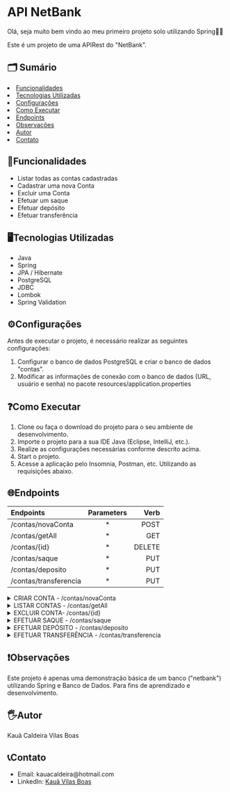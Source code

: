 <h1>API NetBank</h1>
  <p>Olá, seja muito bem vindo ao meu primeiro projeto solo utilizando Spring👋🏼</p>
  <p>Este é um projeto de uma APIRest do "NetBank".</p>
  
  <h2> 🗂️ Sumário </h2>
    <li><a href="#funcionalidades">Funcionalidades</a></li>
    <li><a href="#tecnologiasUtilizadas">Tecnologias Utilizadas</a></li>
    <li><a href="#configurações">Configurações</a></li>
    <li><a href="#comoExecutar">Como Executar</a></li>
    <li><a href="#endpoints">Endpoints</a></li>
    <li><a href="#observações">Observações</a></li>
    <li><a href="#autor">Autor</a></li>
    <li><a href="#contatos">Contato</a></li>


  <h2  id="funcionalidades">📑Funcionalidades</h2>
  <ul>
    <li>Listar todas as contas cadastradas</li>
    <li>Cadastrar uma nova Conta</li>
    <li>Excluir uma Conta</li>
    <li>Efetuar um saque</li>
    <li>Efetuar depósito</li>
    <li>Efetuar transferência</li>
  </ul>

  <h2  id="tecnologiasUtilizadas">🖥️Tecnologias Utilizadas</h2>
  <ul>
    <li>Java</li>
    <li>Spring</li>
    <li>JPA / Hibernate</li>
    <li>PostgreSQL</li>
    <li>JDBC</li>
    <li>Lombok</li>
    <li>Spring Validation</li>
  </ul>
        

<h2 id="configurações">⚙️Configurações</h2>
  <p>Antes de executar o projeto, é necessário realizar as seguintes configurações:</p>
  <ol>
    <li>Configurar o banco de dados PostgreSQL e criar o banco de dados "contas".</li>
    <li>Modificar as informações de conexão com o banco de dados (URL, usuário e senha) no pacote resources/application.properties</li>
  </ol>

  <h2 id="comoExecutar">❓Como Executar</h2>
  <ol>
    <li>Clone ou faça o download do projeto para o seu ambiente de desenvolvimento.</li>
    <li>Importe o projeto para a sua IDE Java (Eclipse, IntelliJ, etc.).</li>
    <li>Realize as configurações necessárias conforme descrito acima.</li>
    <li>Start o projeto.</li>
    <li>Acesse a aplicação pelo Insomnia, Postman, etc. Utilizando as requisições abaixo.</li>
  </ol>

  <h2 id="endpoints">🌐Endpoints</h2>

|   Endpoints   |  Parameters  |    Verb    |
| :---         |     :---:      |          ---: |
| /contas/novaConta       |   *  |   POST    |
| /contas/getAll   |   *  | GET    |
| /contas/{id}   |   *  | DELETE    |
| /contas/saque        |   *  | PUT   |
/contas/deposito        |   *  | PUT   |
/contas/transferencia        |   *  | PUT   |

<details>
    <summary>CRIAR CONTA - /contas/novaConta </summary>
    
  ### Descrição
  
  - Cria uma conta e instancia-a no banco de dados.
  
  ### Códigos de Resposta
  
  - `201`: CREATED.
  
  ### Exemplo de Requisição
  
  - POST -  /contas/novaConta 
  - HTTP/1.1
  - Host: localhost:8080
  - Content-Type: application/json
  
  ```json
  {
    "numero": 48976,
    "conta": 713,
    "cliente": {
        "nome": "Kauã",
        "sobrenome": "Vilas Boas",
        "email": "kaua@netbank.com.br",
        "cpf": "09158963156",
        "endereco": {
        "rua": "rua 7",
        "bairro": "bairro 7",
        "cidade": "Salvador",
        "numeroResidencial": "960"
        }
    
      }
    }
  ```
  
  ### Exemplo de Resposta
  
  - HTTP/1.1 201 CREATED
  - Content-Type: application/json
  ```json
      Conta criada!
  ```
    
  </details>
  
  <details>
    <summary>LISTAR CONTAS - /contas/getAll </summary>
    
  ### Descrição
  
  Lista as contas contidas no banco de dados.
  
  ### Códigos de Resposta
  
  - `200`: OK.
  
  ### Exemplo de Requisição
  
  - GET - /contas/getAll
  - HTTP/1.1
  - Host: localhost:8080
  
  ### Exemplo de Resposta
  
  - HTTP/1.1 200 OK
  - Content-Type: application/json
  ```json
  [
  {
      "id": 1,
      "saldo": 923.0,
      "numero": 115789,
      "conta": 556,
      "cliente": {
          "nome": "Kaua",
          "sobrenome": "Vilas Boas",
          "cpf": "09158963544",
          "endereco": {
              "rua": "rua 1",
              "bairro": "bairro 1",
              "cidade": "Salvador",
              "numeroResidencial": 556
          }
      }
  },
  {
      "id": 7,
      "saldo": 0.0,
      "numero": 13245,
      "conta": 768,
      "cliente": {
          "nome": "Leonardo",
          "sobrenome": "Silva",
          "cpf": "09158963029",
          "endereco": {
              "rua": "rua 4",
              "bairro": "bairro 4",
              "cidade": "Salvador",
              "numeroResidencial": 416
          }
      }
  }
]
  ```
    
  </details>
  
  <details>
    <summary>EXCLUIR CONTA- /contas/{id}</summary>
    
  ### Descrição
  
  Deletar a conta.
  
  ### Códigos de Resposta
  
  - `204`: No Content.
  
  ### Exemplo de Requisição
  
  - DELETE - /contas/{id}
  - HTTP/1.1
  - Host: localhost:8080
  
  </details>
  
  <details>
    <summary>EFETUAR SAQUE - /contas/saque</summary>
    
  ### Descrição
  
  Efetua um saque do saldo da conta.
  
  ### Códigos de Resposta
  
  - `200`: OK!.
  
  ### Exemplo de Requisição
  
  - PUT /contas
  - Host: localhost:8080
    
    ```json
    {
      "id": 1,
      "valor": "920.00"
  }   ```
  
  ### Exemplo de Resposta
  
  - HTTP/1.1 200 OK
  - Content-Type: application/json
      
  ```json
    Saque efetuado com sucesso - 2023-06-02T15:57:15.411927900
  ```
    
  </details>

  <details>
    <summary>EFETUAR DEPÓSITO - /contas/deposito</summary>
    
  ### Descrição
  
  Efetua um deposito para o saldo da conta.
  
  ### Códigos de Resposta
  
  - `200`: OK!.
  
  ### Exemplo de Requisição
  
  - PUT /contas
  - Host: localhost:8080
    
    ```json
    {
      "id": 1,
      "valor": "780.00"
  }   ```
  
  ### Exemplo de Resposta
  
  - HTTP/1.1 200 OK
  - Content-Type: application/json
      
  ```json
    Depósito efetuado com sucesso - 2023-06-02T15:57:15.411927900
  ```
    
  </details>

  <details>
    <summary>EFETUAR TRANSFERÊNCIA - /contas/transferencia</summary>
    
  ### Descrição
  
  Efetua uma transferência de uma quantia de saldo de uma conta para outra.
  
  ### Códigos de Resposta
  
  - `200`: OK!.
  
  ### Exemplo de Requisição
  
  - PUT /contas
  - Host: localhost:8080
    
    ```json
    {
        "idContaRemetente": "1",
        "valor": "200.00",
        "idContaDestino": "7"
    } ```
  
  ### Exemplo de Resposta
  
  - HTTP/1.1 200 OK
  - Content-Type: application/json
      
  ```json
    Transferência realizada com sucesso! - 2023-06-02T15:12:54.502614100
  ```
    
  </details>

  <h2 id="observações">❗Observações</h2>
  <p>Este projeto é apenas uma demonstração básica de um banco ("netbank") utilizando Spring e Banco de Dados. Para fins de aprendizado e desenvolvimento.</p>

  <h2 id="autor">🖐️Autor</h2>
  <p>Kauã Caldeira Vilas Boas</p>
  
  <h2 id="contatos">📞Contato</h2>
  <ul>
    <li>Email: kauacaldeira@hotmail.com</li>
    <li>LinkedIn: <a href="https://www.linkedin.com/in/kauavilasboas/">Kauã Vilas Boas</a></li>
  </ul>
